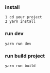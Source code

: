 ### install 

    1 cd your project 
    2 yarn install

### run dev 
    yarn run dev 

### run build project 
    yarn run build
    
    
